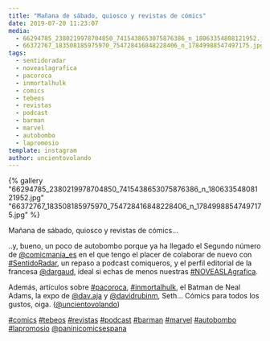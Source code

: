 ```yaml
---
title: "Mañana de sábado, quiosco y revistas de cómics"
date: 2019-07-20 11:23:07
media: 
  - 66294785_2380219978704850_7415438653075876386_n_18063354808121952.jpg
  - 66372767_183508185975970_754728416848228406_n_17849988547497175.jpg
tags: 
  - sentidoradar
  - noveaslagrafica
  - pacoroca
  - inmortalhulk
  - comics
  - tebeos
  - revistas
  - podcast
  - barman
  - marvel
  - autobombo
  - lapromosio
template: instagram
author: uncientovolando
---
```


{% gallery "66294785_2380219978704850_7415438653075876386_n_18063354808121952.jpg" "66372767_183508185975970_754728416848228406_n_17849988547497175.jpg" %}

Mañana de sábado, quiosco y revistas de cómics...

..y, bueno, un poco de autobombo porque ya ha llegado el Segundo número de [@comicmania_es](https://instagram.com/comicmania_es) en el que tengo el placer de colaborar de nuevo con [#SentidoRadar](/tags/sentidoradar), un repaso a podcast comiqueros, y el perfil editorial de la francesa [@dargaud](https://instagram.com/dargaud), ideal si echas de menos nuestras [#NOVEASLAgrafica](/tags/noveaslagrafica).

Además, artículos sobre [#pacoroca](/tags/pacoroca), [#inmortalhulk](/tags/inmortalhulk), el Batman de Neal Adams, la expo de [@dav.aja](https://instagram.com/dav.aja) y [@davidrubinm](https://instagram.com/davidrubinm), Seth... Cómics para todos los gustos, oiga. ([@uncientovolando](https://instagram.com/uncientovolando))

[#comics](/tags/comics) [#tebeos](/tags/tebeos) [#revistas](/tags/revistas) [#podcast](/tags/podcast) [#barman](/tags/barman) [#marvel](/tags/marvel) [#autobombo](/tags/autobombo) [#lapromosio](/tags/lapromosio) [@paninicomicsespana](https://instagram.com/paninicomicsespana)
